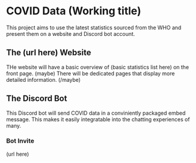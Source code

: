 # COVID Data (Working title)
This project aims to use the latest statistics sourced from the WHO and present them on a website and Discord bot account.

## The (url here) Website
THe website will have a basic overview of (basic statistics list here) on the front page. (maybe) There will be dedicated pages that display more detailed information. (/maybe)

## The Discord Bot
This Discord bot will send COVID data in a conviniently packaged embed message. This makes it easily integratable into the chatting experiences of many.

### Bot Invite
(url here)

